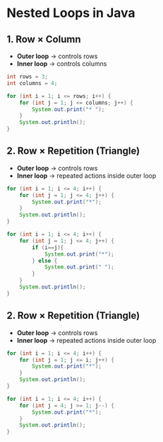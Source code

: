 # Nested Loops in Java 

## 1. Row × Column
- **Outer loop** → controls rows 
- **Inner loop** → controls columns  



```java
int rows = 3;
int columns = 4;

for (int i = 1; i <= rows; i++) {       
    for (int j = 1; j <= columns; j++) { 
        System.out.print("* ");
    }
    System.out.println(); 
}
```
## 2. Row × Repetition (Triangle)

- **Outer loop** → controls rows 
- **Inner loop** → repeated actions inside outer loop

```java
for (int i = 1; i <= 4; i++) {
    for (int j = 1; j <= 4; j++) {
        System.out.print("*");
    }
    System.out.println();
}
```
```java
for (int i = 1; i <= 4; i++) {
    for (int j = 1; j <= 4; j++) {
        if (i==j){
            System.out.print("*");
        } else {
            System.out.print(" ");
        }
    }  
    System.out.println(); 
}
```
## 2. Row × Repetition (Triangle)

- **Outer loop** → controls rows 
- **Inner loop** → repeated actions inside outer loop

```java
for (int i = 1; i <= 4; i++) {
    for (int j = 1; j <= i; j++) {
        System.out.print("*");
    }
    System.out.println();
}
```

```java
for (int i = 1; i <= 4; i++) {
    for (int j = 4; j >= 1; j--) {
        System.out.print("*");
    }
    System.out.println();
}
```